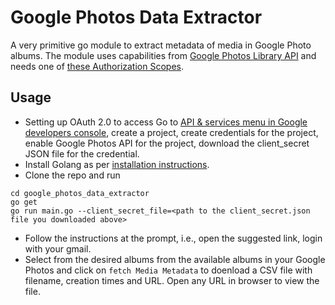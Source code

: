 # Google Photos Data Extractor
A very primitive go module to extract metadata of media in Google Photo albums. The module uses capabilities from [Google Photos Library API](https://developers.google.com/photos/library/reference/rest) and needs one of [these Authorization Scopes](https://developers.google.com/photos/library/reference/rest/v1/albums/list#authorization-scopes).

## Usage
- Setting up OAuth 2.0 to access 
    Go to [API & services menu in Google developers console](https://console.cloud.google.com/apis), create a project, create credentials for the project, enable Google Photos API for the project, download the client_secret JSON file for the credential.
- Install Golang as per [installation instructions](https://go.dev/doc/install).
- Clone the repo and run
```
cd google_photos_data_extractor
go get
go run main.go --client_secret_file=<path to the client_secret.json file you downloaded above>
```
- Follow the instructions at the prompt, i.e., open the suggested link, login with your gmail.
- Select from the desired albums from the available albums in your Google Photos and click on `fetch Media Metadata` to doenload a CSV file with filename, creation times and URL. Open any URL in browser to view the file.